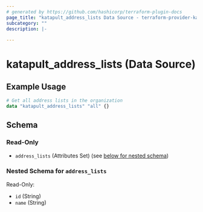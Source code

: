 ```yaml
---
# generated by https://github.com/hashicorp/terraform-plugin-docs
page_title: "katapult_address_lists Data Source - terraform-provider-katapult"
subcategory: ""
description: |-
  
---
```


# katapult_address_lists (Data Source)



## Example Usage

```terraform
# Get all address lists in the organization
data "katapult_address_lists" "all" {}
```

<!-- schema generated by tfplugindocs -->
## Schema

### Read-Only

- `address_lists` (Attributes Set) (see [below for nested schema](#nestedatt--address_lists))

<a id="nestedatt--address_lists"></a>
### Nested Schema for `address_lists`

Read-Only:

- `id` (String)
- `name` (String)


